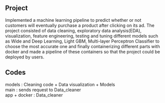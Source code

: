 ## Project
Implemented a machine learning pipeline to predict whether or not customers will eventually purchase a product after clicking on its ad. The project consisted of data cleaning, exploratory data analysis(EDA), visualization, feature engineering, testing and tuning different models such as Wide and Deep Learning, Light GBM, Multi-layer Perceptron Classifier to choose the most accurate one and finally containerizing different parts with docker and made a pipeline of these containers so that the project could be deployed by users.
## Codes
models : Cleaning code + Data visualization + Models  
main : sends request to Data_cleaner  
app + docker : Data_cleaner  
